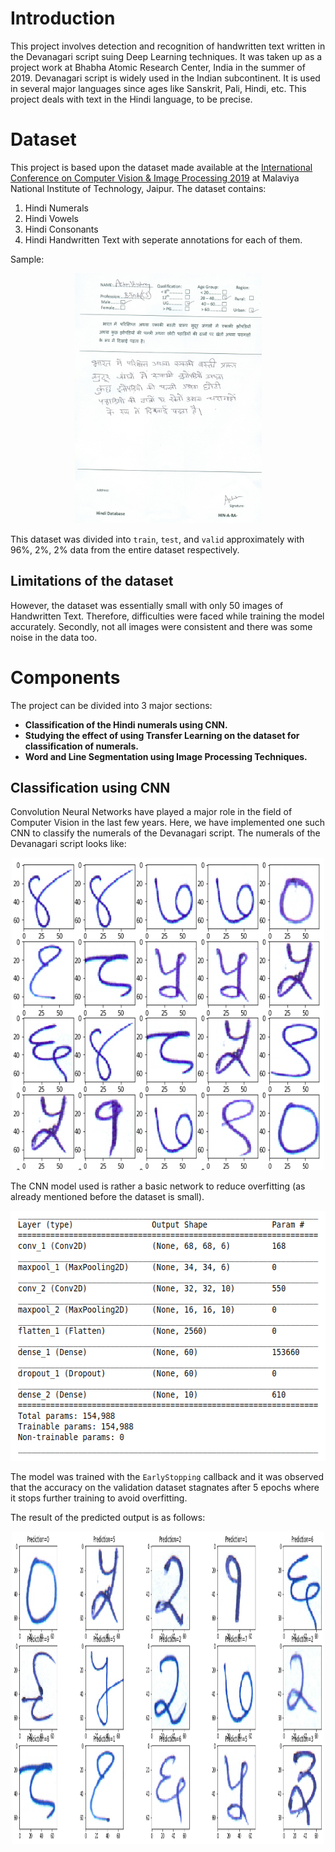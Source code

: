 # Introduction
This project involves detection and recognition of handwritten text written in the Devanagari script suing Deep Learning techniques. It was taken up as a project work at Bhabha Atomic Research Center, India in the summer of 2019. Devanagari script is widely used in the Indian subcontinent. It is used in several major languages since ages like Sanskrit, Pali, Hindi, etc. This project deals with text in the Hindi language, to be precise. 

# Dataset
This project is based upon the dataset made available at the [International Conference on Computer Vision & Image Processing 2019](http://cvip2019.mnit.ac.in/) at Malaviya National Institute of Technology, Jaipur.
The dataset contains:
1. Hindi Numerals
2. Hindi Vowels
3. Hindi Consonants
4. Hindi Handwritten Text with seperate annotations for each of them.

Sample:
<p align="center">
  <img width="300" height="400" src="./img/form.jpg">
</p>

This dataset was divided into `train`, `test`, and `valid` approximately with 96%, 2%, 2% data from the entire dataset respectively.

## Limitations of the dataset
However, the dataset was essentially small with only 50 images of Handwritten Text. Therefore, difficulties were faced while training the model accurately.
Secondly, not all images were consistent and there was some noise in the data too.

# Components
The project can be divided into 3 major sections:
* **Classification of the Hindi numerals using CNN.**
* **Studying the effect of using Transfer Learning on the dataset for classification of numerals.**
* **Word and Line Segmentation using Image Processing Techniques.**

## Classification using CNN
Convolution Neural Networks have played a major role in the field of Computer Vision in the last few years. Here, we have implemented one such CNN to classify the numerals of the Devanagari script. The numerals of the Devanagari script looks like:
<p align="center">
  <img width="500" height="500" src="./img/numerals.png">
</p>

The CNN model used is rather a basic network to reduce overfitting (as already mentioned before the dataset is small). 
<p align="center">
  <img width="550" height="400" src="./img/model.png">
</p>

The model was trained with the `EarlyStopping` callback and it was observed that the accuracy on the validation dataset stagnates after 5 epochs where it stops further training to avoid overfitting.

The result of the predicted output is as follows:
<p align="center">
  <img width="500" height="500" src="./img/predict.png">
</p>
